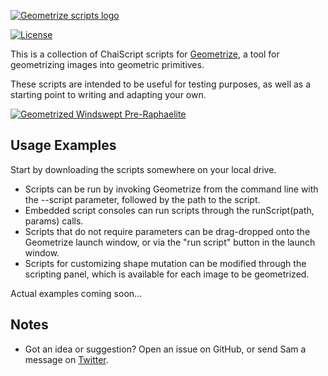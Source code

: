 [![Geometrize scripts logo](https://github.com/Tw1ddle/geometrize-scripts/blob/master/screenshots/geometrize_scripts_logo.png?raw=true "Geometrize - library for geometrizing images into geometric primitives scripts logo")](http://www.geometrize.co.uk/)

[![License](http://img.shields.io/:license-mit-blue.svg?style=flat-square)](https://github.com/Tw1ddle/geometrize-scripts/blob/master/LICENSE)

This is a collection of ChaiScript scripts for [Geometrize](http://www.geometrize.co.uk/), a tool for geometrizing images into geometric primitives.

These scripts are intended to be useful for testing purposes, as well as a starting point to writing and adapting your own.

[![Geometrized Windswept Pre-Raphaelite](https://github.com/Tw1ddle/geometrize-scripts/blob/master/screenshots/windswept_600_circles.jpg?raw=true "Windswept, 600 Circles")](http://www.geometrize.co.uk/)


## Usage Examples

Start by downloading the scripts somewhere on your local drive.

 * Scripts can be run by invoking Geometrize from the command line with the --script parameter, followed by the path to the script.
 * Embedded script consoles can run scripts through the runScript(path, params) calls.
 * Scripts that do not require parameters can be drag-dropped onto the Geometrize launch window, or via the "run script" button in the launch window.
 * Scripts for customizing shape mutation can be modified through the scripting panel, which is available for each image to be geometrized.

Actual examples coming soon...

## Notes
 * Got an idea or suggestion? Open an issue on GitHub, or send Sam a message on [Twitter](https://twitter.com/Sam_Twidale).